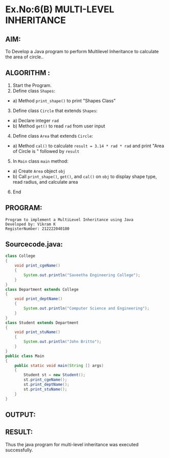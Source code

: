 # Ex.No:6(B) MULTI-LEVEL INHERITANCE

## AIM:
To Develop a Java program to perform Multilevel Inheritance to calculate the area of circle..

## ALGORITHM :
1.	Start the Program.
2.	Define class `Shapes`:
-	a) Method `print_shape()` to print "Shapes Class"
3.	Define class `Circle` that extends `Shapes`:
-	a) Declare integer `rad`
-	b) Method `get()` to read `rad` from user input
4.	Define class `Area` that extends `Circle`:
-	a) Method `cal()` to calculate `result = 3.14 * rad * rad` and print "Area of Circle is " followed by `result`
5.	In `Main` class `main` method:
-	a) Create `Area` object `obj`
-	b) Call `print_shape()`, `get()`, and `cal()` on `obj` to display shape type, read radius, and calculate area
6.	End


## PROGRAM:
 ```
Program to implement a MultiLevel Inheritance using Java
Developed by: Vikram K
RegisterNumber: 212222040180
```

## Sourcecode.java:
```java
class College
{
    void print_cgeName()
    {
        System.out.println("Saveetha Engineering College");
    }
}
class Department extends College
{
    void print_deptName()
    {
        System.out.println("Computer Science and Engineering");
    }
}
class Student extends Department
{
    void print_stuName()
    {
        System.out.println("John Britto");
    }
}
public class Main
{
    public static void main(String [] args)
    {
        Student st = new Student();
        st.print_cgeName();
        st.print_deptName();
        st.print_stuName();
    }
}
```






## OUTPUT:
 


## RESULT:
Thus the java program for multi-level inheritance was executed successfully.

